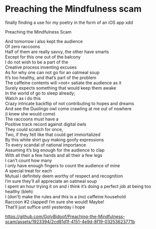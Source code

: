 # Preaching the Mindfulness scam
finally finding a use for my poetry in the form of an iOS app xdd

Preaching the Mindfulness Scam

And tomorrow i also kept the audience  
Of zero raccoons  
Half of them are really savvy, the other have smarts  
Except for this one out of the balcony  
I do not wish to be a part of the  
Creative process inventing excuses  
As for why one can not go for an oatmeal soup  
It’s too healthy, and that’s part of the problem  
The caffeine contents will >not< satiate the audience as it  
Surely expects something that would keep them awake  
In the world of go to sleep already;  
Watch as i do this  
Crazy intricate backflip of not contributing to hopes and dreams  
And see the Duolingo owl come crawling at me out of nowhere  
(i knew she would come)  
The raccoons must have a  
Positive track record against digital owls  
They could scratch for once,  
Two, if they felt like that could get immortalized  
By this white shirt guy making goofy expressions  
To every scandal of national importance  
Assuming it’s big enough for the audience to clap  
With all their a few hands and all their a few legs  
I can’t count how many  
I only have enough fingers to count the audience of mine  
A special treat for each  
Mutual i definitely deem worthy of respect and recognition  
I’m sure they’ll all appreciate an oatmeal soup  
I spent an hour trying it on and i think it’s doing a perfect job at being too healthy (bleh)  
I (don’t) make the rules and this is a (no) caffeine household  
Raccoon #2 clapped! I’m sure she would! Maybe!  
That’ll just suffice until yesterday i hope  

https://github.com/GolyBidoof/Preaching-the-Mindfulness-scam/assets/1923394/2cd81d1f-4151-4e9d-8f19-03253623771b

